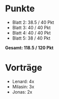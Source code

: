 # Punkte
- Blatt 2: 38.5 / 40 Pkt
- Blatt 3: 40 / 40 Pkt
- Blatt 4: 40 / 40 Pkt
- Blatt 5: 38 / 40 Pkt

**Gesamt: 118.5 / 120 Pkt**

# Vorträge
- Lenard: 4x
- Milasin: 3x 
- Jonas: 2x 
